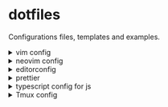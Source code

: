 # dotfiles

Configurations files, templates and examples.

<details>
<summary>vim config</summary>
Copy .vimrc

```bash
curl https://raw.githubusercontent.com/bikalay/dotfiles/main/vim/.vimrc --output ~/.vimrc
```

Copy coc-settings.json

```bash
curl https://raw.githubusercontent.com/bikalay/dotfiles/main/vim/coc-settings.json --output ~/.vim/coc-settings.json
```

- Format with Prettier: `Ctrl+l`
- Toggle Undo tree: `Ctrl+z`

### coc

- Go to definition `gd`
- Go to type definition `gy`
- Go to implementation `gi`
- Go to reference `gr`

### fzf

- Find file `Ctrl+P`
- Find text `Ctrl+F`
</details>

<details>
<summary>
neovim config
</summary>
Copy init.vim 

```bash
curl https://raw.githubusercontent.com/bikalay/dotfiles/main/nvim/init.vim --output ~/.config/nvim/init.vim
```

Copy coc-settings.json

```bash
curl https://raw.githubusercontent.com/bikalay/dotfiles/main/vim/coc-settings.json --output ~/.vim/coc-settings.json
```

- Format with Prettier: `Ctrl+l`
- Toggle Undo tree: `Ctrl+z`

### coc

- Go to definition `gd`
- Go to type definition `gy`
- Go to implementation `gi`
- Go to reference `gr`

### fzf

- Find file `Ctrl+P`
- Find text `Ctrl+F`

</details>

<details>
<summary>
editorconfig
</summary>
Copy .editorconfig
```bash
curl https://raw.githubusercontent.com/bikalay/dotfiles/main/editorconfig/.editorconfig --output .editorconfig
```
</details>

<details>
<summary>
prettier
</summary>
```bash
curl https://raw.githubusercontent.com/bikalay/dotfiles/main/prettier/.prettierrc --output .prettierrc
curl https://raw.githubusercontent.com/bikalay/dotfiles/main/prettier/.prettierignore --output .prettierignore
```
</details>

<details>
<summary>
typescript config for js
</summary>
```bash
curl https://raw.githubusercontent.com/bikalay/dotfiles/main/typescript/jsconfig.json --output jsconfig.json
```
</details>

<details>
<summary>
Tmux config
</summary>
Copy .tmux.conf
```bash
curl https://raw.githubusercontent.com/bikalay/dotfiles/main/tmux/.tmux.conf --output ~/.tmux.conf
```
</details>

